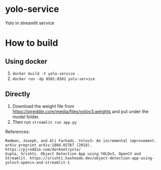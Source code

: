 # yolo-service
Yolo in streamlit service 


# How to build

## Using docker

1. `docker build -t yolo-service .`
2. `docker run -dp 8501:8501 yolo-service`

## Directly

1. Download the weight file from https://pjreddie.com/media/files/yolov3.weights and put under the model folder. 
2. Then run `streamlit run app.py`

References: 
```
Redmon, Joseph, and Ali Farhadi. Yolov3: An incremental improvement. arXiv preprint arXiv:1804.02767 (2018). https://pjreddie.com/darknet/yolo/
Gupta, Srishti. Object Detection App using YOLOv3, OpenCV and Streamlit. https://srishti.hashnode.dev/object-detection-app-using-yolov3-opencv-and-streamlit-1
```

